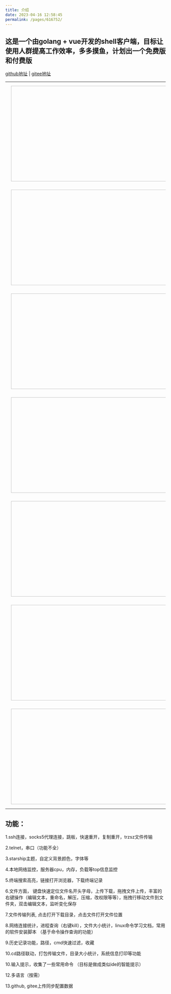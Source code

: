 ```yaml
---
title: 介绍
date: 2023-04-16 12:58:45
permalink: /pages/616752/
---
```


## 这是一个由golang + vue开发的shell客户端，目标让使用人群提高工作效率，多多摸鱼，计划出一个免费版和付费版

[github地址](https://github.com/zundaren/btshell-page) | [gitee地址](https://gitee.com/zundaren/btshell-page)

<table>
  <tbody>
    <tr>
      <td align="center" valign="middle">
        <img :src="$withBase('/img/comm/bt首页截图.png')" alt="" class="no-zoom" style="width:1000px;height:300px;margin: 10px;">
      </td>
    </tr>
    <tr>
      <td align="center" valign="middle">
        <img :src="$withBase('/img/comm/bt首页截图2.png')" alt="" class="no-zoom" style="width:1000px;height:300px;margin: 10px;">
      </td>
    </tr>
    <tr>
      <td align="center" valign="middle">
        <img :src="$withBase('/img/comm/bt首页截图3.png')" alt="" class="no-zoom" style="width:1000px;height:300px;margin: 10px;">
      </td>
    </tr>
    <tr>
      <td align="center" valign="middle">
        <img :src="$withBase('/img/comm/bt首页截图4.png')" alt="" class="no-zoom" style="width:1000px;height:300px;margin: 10px;">
      </td>
    </tr>
    <tr>
      <td align="center" valign="middle">
        <img :src="$withBase('/img/comm/sjk.png')" alt="" class="no-zoom" style="width:1000px;height:300px;margin: 10px;">
      </td>
    </tr>
    <tr>
      <td align="center" valign="middle">
        <img :src="$withBase('/img/comm/sjk2.png')" alt="" class="no-zoom" style="width:1000px;height:300px;margin: 10px;">
      </td>
    </tr>
    <tr>
      <td align="center" valign="middle">
        <img :src="$withBase('/img/comm/sjk3.jpg')" alt="" class="no-zoom" style="width:1000px;height:300px;margin:10px;">
      </td>
    </tr>

  </tbody>
</table>


## 功能：

1.ssh连接，socks5代理连接，跳板，快速重开，复制重开，trzsz文件传输

2.telnet，串口（功能不全）

3.starship主题，自定义背景颜色，字体等

4.本地网络监控，服务器cpu，内存，负载等top信息监控

5.终端搜索高亮，链接打开浏览器，下载终端记录

6.文件方面， 键盘快速定位文件名开头字母，上传下载，拖拽文件上传，丰富的右键操作（编辑文本，重命名，解压，压缩，改权限等等），拖拽行移动文件到文件夹，双击编辑文本，监听变化保存

7.文件传输列表, 点击打开下载目录，点击文件打开文件位置

8.网络连接统计，进程查询（右键kill），文件大小统计，linux命令学习文档，常用的软件安装脚本 （基于命令操作查询的功能）

9.历史记录功能，路径，cmd快速过滤，收藏

10.cd路径联动，打包传输文件，目录大小统计，系统信息打印等功能

10.输入提示，收集了一些常用命令 （目标是做成类似ide的智能提示）

12.多语言（按需）

13.github, gitee上传同步配置数据
